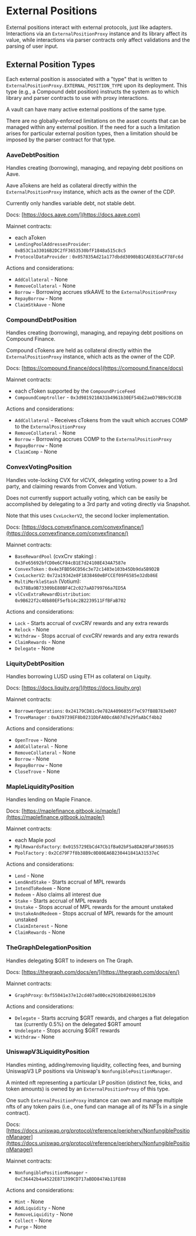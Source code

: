 # External Positions

External positions interact with external protocols, just like adapters. Interactions via an `ExternalPositionProxy` instance and its library affect its value, while interactions via parser contracts only affect validations and the parsing of user input.

## External Position Types

Each external position is associated with a "type" that is written to `ExternalPositionProxy.EXTERNAL_POSITION_TYPE` upon its deployment. This type (e.g., a Compound debt position) instructs the system as to which library and parser contracts to use with proxy interactions.

A vault can have many active external positions of the same type.

There are no globally-enforced limitations on the asset counts that can be managed within any external position. If the need for a such a limitation arises for particular external position types, then a limitation should be imposed by the parser contract for that type.

### AaveDebtPosition

Handles creating (borrowing), managing, and repaying debt positions on Aave.

Aave aTokens are held as collateral directly within the `ExternalPositionProxy` instance, which acts as the owner of the CDP.

Currently only handles variable debt, not stable debt.

Docs: [https://docs.aave.com/](https://docs.aave.com)

Mainnet contracts:

* each aToken
* `LendingPoolAddressesProvider`: `0xB53C1a33016B2DC2fF3653530bfF1848a515c8c5`&#x20;
* `ProtocolDataProvider` : `0x057835Ad21a177dbdd3090bB1CAE03EaCF78Fc6d`&#x20;

Actions and considerations:

* `AddCollateral` - None
* `RemoveCollateral` - None
* `Borrow` - Borrowing accrues stkAAVE to the `ExternalPositionProxy`
* `RepayBorrow` - None
* `ClaimStkAave` - None

### CompoundDebtPosition

Handles creating (borrowing), managing, and repaying debt positions on Compound Finance.

Compound cTokens are held as collateral directly within the `ExternalPositionProxy` instance, which acts as the owner of the CDP.

Docs: [https://compound.finance/docs](https://compound.finance/docs)

Mainnet contracts:

* each cToken supported by the `CompoundPriceFeed`
* `CompoundComptroller` - `0x3d9819210A31b4961b30EF54bE2aeD79B9c9Cd3B`

&#x20;Actions and considerations:

* `AddCollateral` - Receives cTokens from the vault which accrues COMP to the `ExternalPositionProxy`
* `RemoveCollateral` - None
* `Borrow` - Borrowing accrues COMP to the `ExternalPositionProxy`
* `RepayBorrow` - None
* `ClaimComp` - None

### ConvexVotingPosition

Handles vote-locking CVX for vlCVX, delegating voting power to a 3rd party, and claiming rewards from Convex and Votium.

Does not currently support actually voting, which can be easily be accomplished by delegating to a 3rd party and voting directly via Snapshot.

Note that this uses `CvxLockerV2`, the second locker implementation.

Docs: [https://docs.convexfinance.com/convexfinance/](https://docs.convexfinance.com/convexfinance/)

Mainnet contracts:

* `BaseRewardPool` (cvxCrv staking) :  `0x3Fe65692bfCD0e6CF84cB1E7d24108E434A7587e`
* `ConvexToken` : `0x4e3FBD56CD56c3e72c1403e103b45Db9da5B9D2B`
* `CvxLockerV2`: `0x72a19342e8F1838460eBFCCEf09F6585e32db86E`
* `MultiMerkleStash` (Votium): `0x378Ba9B73309bE80BF4C2c027aAD799766a7ED5A`
* `vlCvxExtraRewardDistribution`: `0x9B622f2c40b80EF5efb14c2B2239511FfBFaB702`

Actions and considerations:

* `Lock` - Starts accrual of cvxCRV rewards and any extra rewards
* `Relock` - None
* `Withdraw` - Stops accrual of cvxCRV rewards and any extra rewards
* `ClaimRewards` - None
* `Delegate` - None

### LiquityDebtPosition

Handles borrowing LUSD using ETH as collateral on Liquity.

Docs: [https://docs.liquity.org/](https://docs.liquity.org)

Mainnet contracts:

* `BorrowerOperations`: `0x24179CD81c9e782A4096035f7eC97fB8B783e007`
* `TroveManager` : `0xA39739EF8b0231DbFA0DcdA07d7e29faAbCf4bb2`

Actions and considerations:

* `OpenTrove` - None
* `AddCollateral` - None
* `RemoveCollateral` - None
* `Borrow` - None
* `RepayBorrow` - None
* `CloseTrove` - None

### MapleLiquidityPosition

Handles lending on Maple Finance.

Docs: [https://maplefinance.gitbook.io/maple/](https://maplefinance.gitbook.io/maple/)

Mainnet contracts:

* each Maple pool
* `MplRewardsFactory`: `0x0155729EbCd47Cb1fBa02bF5a8DA20FaF3860535`
* `PoolFactory` : `0x2Cd79F7f8b38B9c0D80EA6B230441841A31537eC`&#x20;

Actions and considerations:

* `Lend` - None
* `LendAndStake` - Starts accrual of MPL rewards
* `IntendToRedeem` - None
* `Redeem` - Also claims all interest due
* `Stake` - Starts accrual of MPL rewards
* `Unstake` - Stops accrual of MPL rewards for the amount unstaked
* `UnstakeAndRedeem` - Stops accrual of MPL rewards for the amount unstaked
* `ClaimInterest` - None
* `ClaimRewards` - None

### TheGraphDelegationPosition

Handles delegating $GRT to indexers on The Graph.

Docs: [https://thegraph.com/docs/en/](https://thegraph.com/docs/en/)

Mainnet contracts:

* `GraphProxy`: `0xf55041e37e12cd407ad00ce2910b8269b01263b9`

Actions and considerations:

* `Delegate` - Starts accruing $GRT rewards, and charges a flat delegation tax (currently 0.5%) on the delegated $GRT amount&#x20;
* `Undelegate` - Stops accruing $GRT rewards
* `Withdraw` - None

### UniswapV3LiquidityPosition

Handles minting, adding/removing liquidity, collecting fees, and burning UniswapV3 LP positions via Uniswap's `NonfungiblePositionManager`.

A minted nft representing a particular LP position (distinct fee, ticks, and token amounts) is owned by an `ExternalPositionProxy` of this type.&#x20;

One such `ExternalPositionProxy` instance can own and manage multiple nfts of any token pairs (i.e., one fund can manage all of its NFTs in a single contract).

Docs: [https://docs.uniswap.org/protocol/reference/periphery/NonfungiblePositionManager](https://docs.uniswap.org/protocol/reference/periphery/NonfungiblePositionManager)

Mainnet contracts:

* `NonfungiblePositionManager` - `0xC36442b4a4522E871399CD717aBDD847Ab11FE88`

&#x20;Actions and considerations:

* `Mint` - None
* `AddLiquidity` - None
* `RemoveLiquidity` - None
* `Collect` - None
* `Purge` - None

